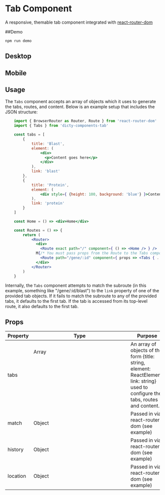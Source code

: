 # Tab Component
A responsive, themable tab component integrated with [react-router-dom](https://github.com/ReactTraining/react-router/tree/master/packages/react-router-dom)

##Demo

```bash
npm run demo
```

## Desktop
## Mobile

## Usage

The `Tabs` component accepts an array of objects which it uses to generate the tabs, routes, and content. Below is an example setup that includes the JSON structure:

```jsx
    import { BrowserRouter as Router, Route } from 'react-router-dom'
    import { Tabs } from 'dicty-components-tab'

    const tabs = [
        {
            title: 'Blast',
            element: (
                <div>
                  <p>Content goes here</p>
                </div>
            ),
            link: 'blast'
        },
        {
            title: 'Protein',
            element: (
                <div style={ {height: 100, background: 'blue'} }>Content goes here</div>
            ),
            link: 'protein'
        }
    ]

    const Home = () => <div>Home</div>

    const Routes = () => {
        return (
            <Router>
              <div>
                <Route exact path="/" component={ () => <Home /> } />
              M{/* You must pass props from the Route to the Tabs component */}
                <Route path="/gene/:id" component={ props => <Tabs { ...props } tabs={ tabs } /> } />
              </div>
            </Router>
        )
    }
```
 Internally, the `Tabs` component attempts to match the subroute (in this example, something like "/gene/:id/blast") to the `link` property of one of the provided tab objects. If it fails to match the subroute to any of the provided tabs, it defaults to the first tab. If the tab is accessed from its top-level route, it also defaults to the first tab.

## Props

| Property | Type          | Purpose                                                                                                                              |
| -------- | ------------- | ------------------------------------------------------------------------------------------------------------------------------------ |
| tabs     | Array<Object> | An array of objects of the form {title: string, element: ReactElement, link: string} used to configure the tabs, routes and content. |
| match    | Object        | Passed in via react-router-dom (see example)                                                                                         |
| history  | Object        | Passed in via react-router-dom (see example)                                                                                         |
| location | Object        | Passed in via react-router-dom (see example)                                                                                         |
